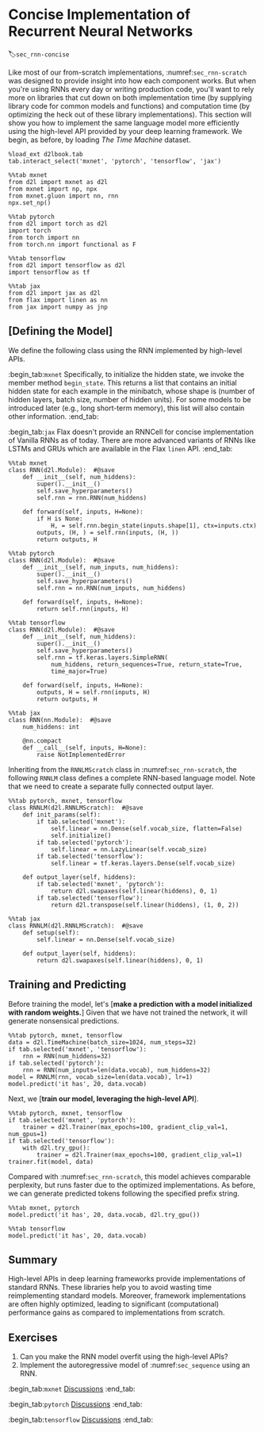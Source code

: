 # Concise Implementation of Recurrent Neural Networks
:label:`sec_rnn-concise`

Like most of our from-scratch implementations,
:numref:`sec_rnn-scratch` was designed 
to provide insight into how each component works.
But when you're using RNNs every day 
or writing production code,
you'll want to rely more on libraries
that cut down on both implementation time 
(by supplying library code for common models and functions)
and computation time 
(by optimizing the heck out of these library implementations).
This section will show you how to implement 
the same language model more efficiently
using the high-level API provided 
by your deep learning framework.
We begin, as before, by loading 
*The Time Machine* dataset.

```{.python .input}
%load_ext d2lbook.tab
tab.interact_select('mxnet', 'pytorch', 'tensorflow', 'jax')
```

```{.python .input}
%%tab mxnet
from d2l import mxnet as d2l
from mxnet import np, npx
from mxnet.gluon import nn, rnn
npx.set_np()
```

```{.python .input}
%%tab pytorch
from d2l import torch as d2l
import torch
from torch import nn
from torch.nn import functional as F
```

```{.python .input}
%%tab tensorflow
from d2l import tensorflow as d2l
import tensorflow as tf
```

```{.python .input}
%%tab jax
from d2l import jax as d2l
from flax import linen as nn
from jax import numpy as jnp
```

## [**Defining the Model**]

We define the following class
using the RNN implemented
by high-level APIs.

:begin_tab:`mxnet`
Specifically, to initialize the hidden state,
we invoke the member method `begin_state`.
This returns a list that contains
an initial hidden state
for each example in the minibatch,
whose shape is
(number of hidden layers, batch size, number of hidden units).
For some models to be introduced later
(e.g., long short-term memory),
this list will also contain other information.
:end_tab:

:begin_tab:`jax`
Flax doesn't provide an RNNCell for concise implementation of Vanilla RNNs
as of today. There are more advanced variants of RNNs like LSTMs and GRUs
which are available in the Flax `linen` API.
:end_tab:

```{.python .input}
%%tab mxnet
class RNN(d2l.Module):  #@save
    def __init__(self, num_hiddens):
        super().__init__()
        self.save_hyperparameters()        
        self.rnn = rnn.RNN(num_hiddens)
        
    def forward(self, inputs, H=None):
        if H is None:
            H, = self.rnn.begin_state(inputs.shape[1], ctx=inputs.ctx)
        outputs, (H, ) = self.rnn(inputs, (H, ))
        return outputs, H
```

```{.python .input}
%%tab pytorch
class RNN(d2l.Module):  #@save
    def __init__(self, num_inputs, num_hiddens):
        super().__init__()
        self.save_hyperparameters()
        self.rnn = nn.RNN(num_inputs, num_hiddens)
        
    def forward(self, inputs, H=None):
        return self.rnn(inputs, H)
```

```{.python .input}
%%tab tensorflow
class RNN(d2l.Module):  #@save
    def __init__(self, num_hiddens):
        super().__init__()
        self.save_hyperparameters()            
        self.rnn = tf.keras.layers.SimpleRNN(
            num_hiddens, return_sequences=True, return_state=True,
            time_major=True)
        
    def forward(self, inputs, H=None):
        outputs, H = self.rnn(inputs, H)
        return outputs, H
```

```{.python .input}
%%tab jax
class RNN(nn.Module):  #@save
    num_hiddens: int

    @nn.compact
    def __call__(self, inputs, H=None):
        raise NotImplementedError
```

Inheriting from the `RNNLMScratch` class in :numref:`sec_rnn-scratch`, 
the following `RNNLM` class defines a complete RNN-based language model.
Note that we need to create a separate fully connected output layer.

```{.python .input}
%%tab pytorch, mxnet, tensorflow
class RNNLM(d2l.RNNLMScratch):  #@save
    def init_params(self):
        if tab.selected('mxnet'):
            self.linear = nn.Dense(self.vocab_size, flatten=False)
            self.initialize()
        if tab.selected('pytorch'):
            self.linear = nn.LazyLinear(self.vocab_size)
        if tab.selected('tensorflow'):
            self.linear = tf.keras.layers.Dense(self.vocab_size)
        
    def output_layer(self, hiddens):
        if tab.selected('mxnet', 'pytorch'):
            return d2l.swapaxes(self.linear(hiddens), 0, 1)        
        if tab.selected('tensorflow'):
            return d2l.transpose(self.linear(hiddens), (1, 0, 2))
```

```{.python .input}
%%tab jax
class RNNLM(d2l.RNNLMScratch):  #@save
    def setup(self):
        self.linear = nn.Dense(self.vocab_size)
        
    def output_layer(self, hiddens):
        return d2l.swapaxes(self.linear(hiddens), 0, 1)
```

## Training and Predicting

Before training the model, let's [**make a prediction 
with a model initialized with random weights.**]
Given that we have not trained the network, 
it will generate nonsensical predictions.

```{.python .input}
%%tab pytorch, mxnet, tensorflow
data = d2l.TimeMachine(batch_size=1024, num_steps=32)
if tab.selected('mxnet', 'tensorflow'):
    rnn = RNN(num_hiddens=32)
if tab.selected('pytorch'):
    rnn = RNN(num_inputs=len(data.vocab), num_hiddens=32)
model = RNNLM(rnn, vocab_size=len(data.vocab), lr=1)
model.predict('it has', 20, data.vocab)
```

Next, we [**train our model, leveraging the high-level API**].

```{.python .input}
%%tab pytorch, mxnet, tensorflow
if tab.selected('mxnet', 'pytorch'):
    trainer = d2l.Trainer(max_epochs=100, gradient_clip_val=1, num_gpus=1)
if tab.selected('tensorflow'):
    with d2l.try_gpu():
        trainer = d2l.Trainer(max_epochs=100, gradient_clip_val=1)
trainer.fit(model, data)
```

Compared with :numref:`sec_rnn-scratch`,
this model achieves comparable perplexity,
but runs faster due to the optimized implementations.
As before, we can generate predicted tokens 
following the specified prefix string.

```{.python .input}
%%tab mxnet, pytorch
model.predict('it has', 20, data.vocab, d2l.try_gpu())
```

```{.python .input}
%%tab tensorflow
model.predict('it has', 20, data.vocab)
```

## Summary

High-level APIs in deep learning frameworks provide implementations of standard RNNs.
These libraries help you to avoid wasting time reimplementing standard models.
Moreover,
framework implementations are often highly optimized, 
  leading to significant (computational) performance gains 
  as compared to implementations from scratch.

## Exercises

1. Can you make the RNN model overfit using the high-level APIs?
1. Implement the autoregressive model of :numref:`sec_sequence` using an RNN.

:begin_tab:`mxnet`
[Discussions](https://discuss.d2l.ai/t/335)
:end_tab:

:begin_tab:`pytorch`
[Discussions](https://discuss.d2l.ai/t/1053)
:end_tab:

:begin_tab:`tensorflow`
[Discussions](https://discuss.d2l.ai/t/2211)
:end_tab:
